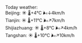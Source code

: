 Today weather:  
Beijing: ☀️   🌡️+4°C 🌬️↓4km/h  
Tianjin: ☀️   🌡️+11°C 🌬️↗7km/h  
Shijiazhuang: ☀️   🌡️+8°C 🌬️↗4km/h  
Tangshan: ☀️   🌡️+10°C 🌬️↗10km/h  
